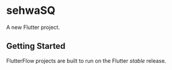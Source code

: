 # sehwaSQ

A new Flutter project.

## Getting Started

FlutterFlow projects are built to run on the Flutter _stable_ release.
